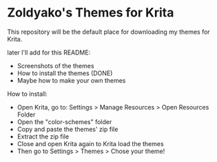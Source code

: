 # Zoldyako's Themes for Krita

This repository will be the default place for downloading my themes for Krita. 

later I'll add for this README:
- Screenshots of the themes
- How to install the themes (DONE)
- Maybe how to make your own themes

How to install:
- Open Krita, go to: Settings > Manage Resources > Open Resources Folder
- Open the "color-schemes" folder
- Copy and paste the themes' zip file
- Extract the zip file
- Close and open Krita again to Krita load the themes
- Then go to Settings > Themes > Chose your theme!
